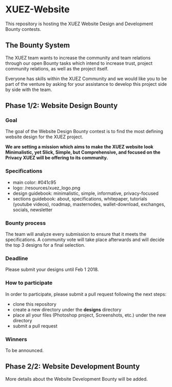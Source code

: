 # XUEZ-Website

This repository is hosting the XUEZ Website Design and Development Bounty contests.

## The Bounty System

The XUEZ team wants to increase the community and team relations through our open Bounty tasks which intend to increase trust, project community relations, as well as the project itself. 

Everyone has skills within the XUEZ Community and we would like you to be part of the venture by asking for your assistance to develop this project side by side with the team. 


## Phase 1/2: Website Design Bounty

### Goal

The goal of the Website Design Bounty contest is to find the most defining website design for the XUEZ project.

**We are setting a mission which aims to make the XUEZ website look Minimalistic, yet Slick, Simple, but Comprehensive, and focused on the Privacy XUEZ will be offering to its community.**

### Specifications

* main color: #041c95
* logo: /resources/xuez_logo.png
* design guidebook: minimalistic, simple, informative, privacy-focused
* sections guidebook: about, specifications, whitepaper, tutorials (youtube videos), roadmap, masternodes, wallet-download, exchanges, socials, newsletter

### Bounty process

The team will analyze every submission to ensure that it meets the specifications. A community vote will take place afterwards and will decide the top 3 designs for a final selection.

### Deadline

Please submit your designs until Feb 1 2018.

### How to participate

In order to participate, please submit a pull request following the next steps:
* clone this repository 
* create a new directory under the **designs** directory
* place all your files (Photoshop project, Screenshots, etc.) under the new directory
* submit a pull request 

### Winners

To be announced.



## Phase 2/2: Website Development Bounty

More details about the Website Development Bounty will be added.